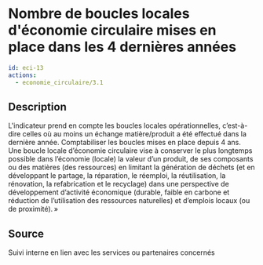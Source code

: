 # Nombre de boucles locales d'économie circulaire mises en place dans les 4 dernières années
```yaml
id: eci-13
actions:
  - economie_circulaire/3.1
```
## Description
L'indicateur prend en compte les boucles locales opérationnelles, c’est-à-dire celles où au moins un échange matière/produit a été effectué dans la dernière année. Comptabiliser les boucles mises en place depuis 4 ans.
Une boucle locale d’économie circulaire vise à conserver le plus longtemps possible dans l’économie (locale) la valeur d’un produit, de ses composants ou des matières (des ressources) en limitant la génération de déchets (et en développant le partage, la réparation, le réemploi, la réutilisation, la rénovation, la refabrication et le recyclage) dans une perspective de développement d’activité économique (durable, faible en carbone et réduction de l’utilisation des ressources naturelles) et d’emplois locaux (ou de proximité). »

## Source
Suivi interne en lien avec les services ou partenaires concernés

